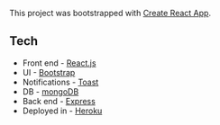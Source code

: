 This project was bootstrapped with [Create React App](https://github.com/facebook/create-react-app).

## Tech

- Front end - [React.js](https://reactjs.org/)
- UI - [Bootstrap](https://getbootstrap.com/)
- Notifications - [Toast](https://www.npmjs.com/package/react-toastify)
- DB - [mongoDB](https://www.mongodb.com/)
- Back end - [Express](https://expressjs.com/)
- Deployed in - [Heroku](https://heroku.com)
